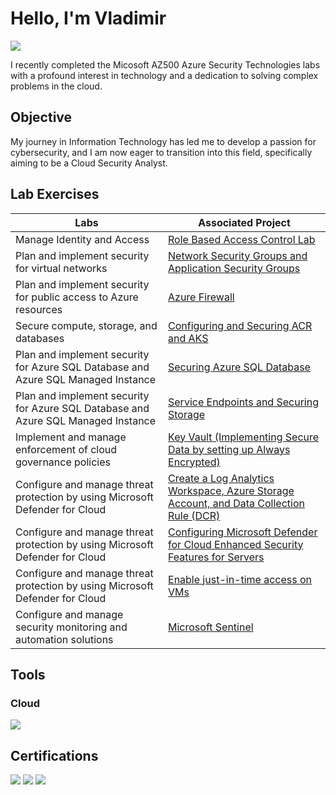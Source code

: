 # Hello, I'm Vladimir
<a href="[https://www.linkedin.com/in/vladimirclifton/]"><img src="https://img.shields.io/badge/-LinkedIn-0072b1?&style=for-the-badge&logo=linkedin&logoColor=white" /></a>

I recently completed the Micosoft AZ500 Azure Security Technologies labs with a profound interest in technology and a dedication to solving complex problems in the cloud.

## Objective
My journey in Information Technology has led me to develop a passion for cybersecurity, and I am now eager to transition into this field, specifically aiming to be a Cloud Security Analyst.

## Lab Exercises
| Labs                                        | Associated Project         |
|-----------------------------------------------|----------------------------|
| Manage Identity and Access          | <a href="Role-Based Access Control">Role Based Access Control Lab</a>|
| Plan and implement security for virtual networks         | <a href="Network Security Groups and Application Security Groups">Network Security Groups and Application Security Groups</a>|
| Plan and implement security for public access to Azure resources         | <a href="Azure Firewall">Azure Firewall</a>|
| Secure compute, storage, and databases      | <a href="Configuring and Securing ACR and AKS">Configuring and Securing ACR and AKS</a>|
| Plan and implement security for Azure SQL Database and Azure SQL Managed Instance                  | <a href="Securing Azure SQL Database">Securing Azure SQL Database </a>|
| Plan and implement security for Azure SQL Database and Azure SQL Managed Instance      | <a href="Service Endpoints and Securing Storage">Service Endpoints and Securing Storage </a>|
| Implement and manage enforcement of cloud governance policies      | <a href="Key Vault">Key Vault (Implementing Secure Data by setting up Always Encrypted) </a>|
| Configure and manage threat protection by using Microsoft Defender for Cloud      | <a href="Create a Log Analytics Workspace">Create a Log Analytics Workspace, Azure Storage Account, and Data Collection Rule (DCR)</a>|
| Configure and manage threat protection by using Microsoft Defender for Cloud      | <a href="Configuring Microsoft Defender">Configuring Microsoft Defender for Cloud Enhanced Security Features for Servers</a>|
|  Configure and manage threat protection by using Microsoft Defender for Cloud      | <a href="Enable just-in-time access on VMs">Enable just-in-time access on VMs</a>|
| Configure and manage security monitoring and automation solutions      | <a href="Microsoft Sentinel">Microsoft Sentinel</a>|

## Tools
### Cloud
<div>
    <img src="https://img.shields.io/badge/-Microsoft Azure-1679A7?&style=for-the-badge&logo=Microsoft&logoColor=white" />
</div>

## Certifications
<div>
<img src="https://img.shields.io/badge/-Cybersecurity_Boot_Camp-007ACC?&style=for-the-badge&logo=ZTM_Academy&logoColor=white" />
<img src="https://img.shields.io/badge/-Google_Data_Analytics-FF0000?&style=for-the-badge&logo=Google&logoColor=white" />
<img src="https://img.shields.io/badge/-AWS_Cloud_Practitioner_Essentials -FF0000?&style=for-the-badge&logo=Amazon&logoColor=black" />
</div>
